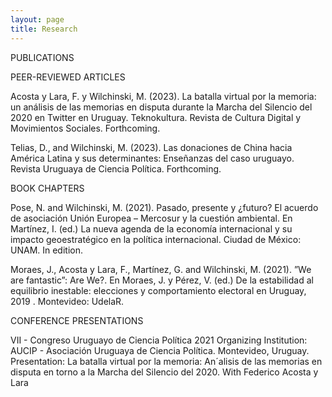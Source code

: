 ```yaml
---
layout: page
title: Research
---
```



PUBLICATIONS 

PEER-REVIEWED ARTICLES

Acosta y Lara, F. y Wilchinski, M. (2023). La batalla virtual por la memoria: un análisis de las memorias en disputa durante la Marcha del Silencio del 2020 en Twitter en Uruguay. Teknokultura. Revista de Cultura Digital y Movimientos Sociales. Forthcoming.

Telias, D., and Wilchinski, M. (2023). Las donaciones de China hacia América Latina y sus determinantes: Enseñanzas del caso uruguayo. Revista Uruguaya de Ciencia
Política. Forthcoming.

BOOK CHAPTERS

Pose, N. and Wilchinski, M. (2021). Pasado, presente y ¿futuro? El acuerdo de asociación Unión Europea – Mercosur y la cuestión ambiental. En Martínez, I. (ed.) La
nueva agenda de la economía internacional y su impacto geoestratégico en la política internacional. Ciudad de México: UNAM. In edition.

Moraes, J., Acosta y Lara, F., Martínez, G. and Wilchinski, M. (2021). ”We are fantastic”: Are We?. En Moraes, J. y Pérez, V. (ed.) De la estabilidad al equilibrio inestable: elecciones y comportamiento electoral en Uruguay, 2019 . Montevideo: UdelaR.


CONFERENCE PRESENTATIONS

VII - Congreso Uruguayo de Ciencia Política 2021
Organizing Institution: AUCIP - Asociación Uruguaya de Ciencia Política. Montevideo, Uruguay.
Presentation: La batalla virtual por la memoria: An´alisis de las memorias en disputa
en torno a la Marcha del Silencio del 2020. With Federico Acosta y Lara
